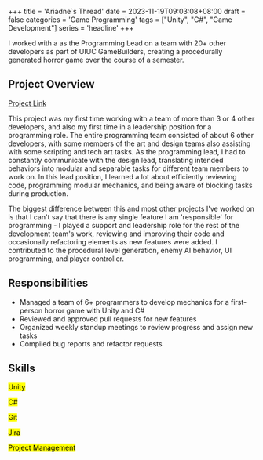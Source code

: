 +++
title = 'Ariadne`s Thread'
date = 2023-11-19T09:03:08+08:00
draft = false
categories = 'Game Programming'
tags = ["Unity", "C#", "Game Development"]
series = 'headline'
+++


I worked with a as the Programming Lead on a team with 20+ other developers as part of UIUC GameBuilders, creating a procedurally generated horror game over the course of a semester.

<!--more-->

## Project Overview

[Project Link](https://gamebuilders-studio.itch.io/adriadnes-blessing)

This project was my first time working with a team of more than 3 or 4 other developers, and also my first time in a leadership position for a programming role. The entire programming team consisted of about 6 other developers, with some members of the art and design teams also assisting with some scripting and tech art tasks. As the programming lead, I had to constantly communicate with the design lead, translating intended behaviors into modular and separable tasks for different team members to work on. In this lead position, I learned a lot about efficiently reviewing code, programming modular mechanics, and being aware of blocking tasks during production.

The biggest difference between this and most other projects I've worked on is that I can't say that there is any single feature I am 'responsible' for programming - I played a support and leadership role for the rest of the development team's work, reviewing and improving their code and occasionally refactoring elements as new features were added. I contributed to the procedural level generation, enemy AI behavior, UI programming, and player controller.

## Responsibilities

- Managed a team of 6+ programmers to develop mechanics for a first-person horror game with Unity and C#
- Reviewed and approved pull requests for new features
- Organized weekly standup meetings to review progress and assign new tasks
- Compiled bug reports and refactor requests


## Skills

<mark>Unity</mark>

<mark>C#</mark>

<mark>Git</mark>

<mark>Jira</mark>

<mark>Project Management</mark>


